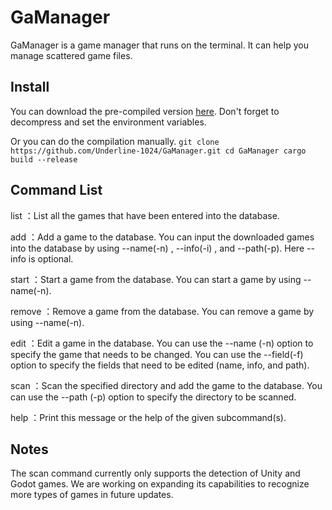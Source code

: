 # GaManager
GaManager is a game manager that runs on the terminal. It can help you manage scattered game files.
## Install
You can download the pre-compiled version [here](https://github.com/Underline-1024/GaManager/releases/tag/main).
Don't forget to decompress and set the environment variables.

Or you can do the compilation manually.
`git clone https://github.com/Underline-1024/GaManager.git
cd GaManager
cargo build --release
`

## Command List
list ：List all the games that have been entered into the database.

add ：Add a game to the database. You can input the downloaded games into the database by using --name(-n) , --info(-i) , and --path(-p). Here --info is optional.

start ：Start a game from the database. You can start a game by using --name(-n).

remove ：Remove a game from the database. You can remove a game by using --name(-n).

edit ：Edit a game in the database. You can use the --name (-n) option to specify the game that needs to be changed. You can use the --field(-f) option to specify the fields that need to be edited (name, info, and path).

scan ：Scan the specified directory and add the game to the database. You can use the --path (-p) option to specify the directory to be scanned.

help ：Print this message or the help of the given subcommand(s).
## Notes
The scan command currently only supports the detection of Unity and Godot games. We are working on expanding its capabilities to recognize more types of games in future updates.
